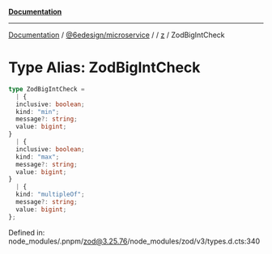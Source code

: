 [**Documentation**](../../../../../README.md)

***

[Documentation](../../../../../README.md) / [@6edesign/microservice](../../../README.md) / [](../../../README.md) / [z](../README.md) / ZodBigIntCheck

# Type Alias: ZodBigIntCheck

```ts
type ZodBigIntCheck = 
  | {
  inclusive: boolean;
  kind: "min";
  message?: string;
  value: bigint;
}
  | {
  inclusive: boolean;
  kind: "max";
  message?: string;
  value: bigint;
}
  | {
  kind: "multipleOf";
  message?: string;
  value: bigint;
};
```

Defined in: node\_modules/.pnpm/zod@3.25.76/node\_modules/zod/v3/types.d.cts:340
